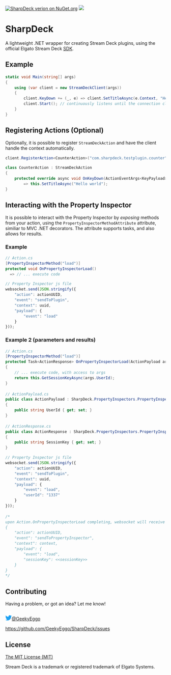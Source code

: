 [![SharpDeck verion on NuGet.org](https://img.shields.io/nuget/v/SharpDeck.svg)](https://www.nuget.org/packages/SharpDeck/) ![](https://github.com/geekyeggo/sharpdeck/workflows/.github/workflows/build.yml/badge.svg)

# SharpDeck

A lightweight .NET wrapper for creating Stream Deck plugins, using the official Elgato Stream Deck [SDK](https://developer.elgato.com/documentation/stream-deck/sdk/overview).

## Example

```csharp
static void Main(string[] args)
{
    using (var client = new StreamDeckClient(args))
    {
        client.KeyDown += (_, e) => client.SetTitleAsync(e.Context, "Hello world");
        client.Start(); // continuously listens until the connection closes
    }
}
```

## Registering Actions (Optional)

Optionally, it is possible to register `StreamDeckAction` and have the client handle the context automatically.
```csharp
client.RegisterAction<CounterAction>("com.sharpdeck.testplugin.counter");
```
```csharp
class CounterAction : StreamDeckAction
{
    protected override async void OnKeyDown(ActionEventArgs<KeyPayload> args)
        => this.SetTitleAsync("Hello world");
}
```

## Interacting with the Property Inspector

It is possible to interact with the Property Inspector by _exposing_ methods from your action, using the  `PropertyInspectorMethodAttribute` attribute, similiar to MVC .NET decorators. The attribute supports tasks, and also allows for results.

### Example
```csharp
// Action.cs
[PropertyInspectorMethod("load")]
protected void OnPropertyInspectorLoad()
  => // ... execute code
```
```js
// Property Inspector js file
websocket.send(JSON.stringify({
    "action": actionUUID,
    "event": "sendToPlugin",
    "context": uuid,
    "payload": {
        "event": "load"
    }
}));
```

### Example 2 (parameters and results)
```csharp
// Action.cs
[PropertyInspectorMethod("load")]
protected Task<ActionResponse> OnPropertyInspectorLoad(ActionPayload args)
{
    // ... execute code, with access to args
    return this.GetSessionKeyAsync(args.UserId);
}

// ActionPayload.cs
public class ActionPayload : SharpDeck.PropertyInspectors.PropertyInspectorPayload
{
    public string UserId { get; set; }
}

// ActionResponse.cs
public class ActionResponse : SharpDeck.PropertyInspectors.PropertyInspectorPayload
{
    public string SessionKey { get; set; }
}
```
```js
// Property Inspector js file
websocket.send(JSON.stringify({
    "action": actionUUID,
    "event": "sendToPlugin",
    "context": uuid,
    "payload": {
        "event": "load",
        "userId": "1337"
    }
}));

/*
upon Action.OnPropertyInspectorLoad completing, websocket will receive a message with the payload data:
{
    "action": actionUUID,
    "event": "sendToPropertyInspector",
    "context": context,
    "payload": {
        "event": "load",
        "sessionKey": <<sessionKey>>
    }
}
*/
```

## Contributing

Having a problem, or got an idea? Let me know!

[![Twitter Logo](https://github.com/GeekyEggo/SharpDeck/raw/master/docs/icons/Twitter.png)@GeekyEggo](https://twitter.com/GeekyEggo)

https://github.com/GeekyEggo/SharpDeck/issues

## License

[The MIT License (MIT)](LICENSE.md)

Stream Deck is a trademark or registered trademark of Elgato Systems.
